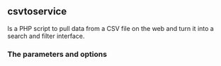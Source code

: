 ## csvtoservice

Is a PHP script to pull data from a CSV file on the web and turn it into a search and filter interface.

### The parameters and options
